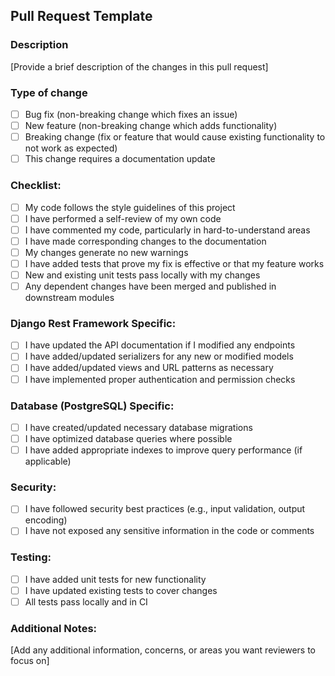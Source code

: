 ## Pull Request Template

### Description
[Provide a brief description of the changes in this pull request]

### Type of change
- [ ] Bug fix (non-breaking change which fixes an issue)
- [ ] New feature (non-breaking change which adds functionality)
- [ ] Breaking change (fix or feature that would cause existing functionality to not work as expected)
- [ ] This change requires a documentation update

### Checklist:
- [ ] My code follows the style guidelines of this project
- [ ] I have performed a self-review of my own code
- [ ] I have commented my code, particularly in hard-to-understand areas
- [ ] I have made corresponding changes to the documentation
- [ ] My changes generate no new warnings
- [ ] I have added tests that prove my fix is effective or that my feature works
- [ ] New and existing unit tests pass locally with my changes
- [ ] Any dependent changes have been merged and published in downstream modules

### Django Rest Framework Specific:
- [ ] I have updated the API documentation if I modified any endpoints
- [ ] I have added/updated serializers for any new or modified models
- [ ] I have added/updated views and URL patterns as necessary
- [ ] I have implemented proper authentication and permission checks

### Database (PostgreSQL) Specific:
- [ ] I have created/updated necessary database migrations
- [ ] I have optimized database queries where possible
- [ ] I have added appropriate indexes to improve query performance (if applicable)

### Security:
- [ ] I have followed security best practices (e.g., input validation, output encoding)
- [ ] I have not exposed any sensitive information in the code or comments

### Testing:
- [ ] I have added unit tests for new functionality
- [ ] I have updated existing tests to cover changes
- [ ] All tests pass locally and in CI

### Additional Notes:
[Add any additional information, concerns, or areas you want reviewers to focus on]